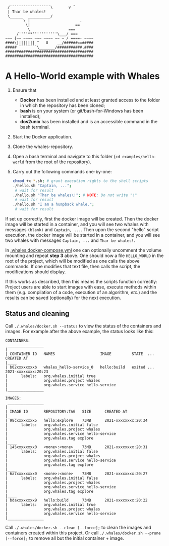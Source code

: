 ```
 /¯¯¯¯¯¯¯¯¯¯¯¯¯¯¯¯¯¯\       v ˇ
 | Thar be whales!
 \______  __________/
        \ |                      .
         \|                    ==
          \                 ===
     /''''**'''''''''''\___/ ===
~~~ {~~ ~~~~ ~~~ ~~~~ ~~ ~ / ====- ~~~~
####\|||||||| ^   U    __/######==#####
##### ¯¯¯¯¯¯¯¯\_______/###########.####
#######################################
#######################################
```

# A Hello-World example with Whales #

1. Ensure that
    - **Docker** has been installed and at least granted access to the folder in which the repository has been cloned;
    - **bash** is on your system (or git/bash-for-Windows has been installed);
    - **dos2unix** has been installed and is an accessible command in the bash terminal.
2. Start the Docker application.
3. Clone the whales-repository.
4. Open a bash terminal and
     navigate to this folder (`cd examples/hello-world` from the root of the repository).
5. Carry out the following commands one-by-one:

    ```bash
    chmod +x *.sh; # grant execution rights to the shell scripts
    ./hello.sh "Captain, ...";
     # wait for result
    ./hello.sh "Thar be whales\!"; # NOTE: Do not write "!"
     # wait for result
    ./hello.sh "I am a humpback whale.";
     # wait for result
    ```

If set up correctly, first the docker image will be created.
Then the docker image will be started in a container,
and you will see two whales with messages `(blank)` and `Captain, ...`.
Then upon the second "hello" script execution, the docker image will be started in a container,
and you will see two whales with messages `Captain, ...` and `Thar be whales!`.

In [.whales.docker-compose.yml](.whales.docker-compose.yml)
one can optionally uncomment the volume mounting and repeat **step 3** above.
One should now a file `HELLO_WORLD` in the root of the project,
which will be modified as one calls the above commands.
If one modifies that text file, then calls the script,
the modifications should display.

If this works as described, then this means the scripts function correctly:
Project users are able to start images with ease, execute methods within them
(_e.g._ compilation of a code, execution of an algorithm, _etc._)
and the results can be saved (optionally) for the next execution.

## Status and cleaning ##

Call `./.whales/docker.sh --status` to view the status of the containers and images.
For example after the above example, the status looks like this:

```
CONTAINERS:
 ________________
|
| CONTAINER ID   NAMES                    IMAGE         STATE  ... CREATED AT
|____
| b02xxxxxxxxb   whales_hello-service_0   hello:build   exited ... 2021-xxxxxxxx:20:23
|      labels:   org.whales.initial true
|                org.whales.project whales
|                org.whales.service hello-service
|________________

IMAGES:
 ________________
|
| IMAGE ID       REPOSITORY:TAG   SIZE      CREATED AT
|____
| 98cxxxxxxxx5   hello:explore    73MB      2021-xxxxxxxx:20:34
|      labels:   org.whales.initial false
|                org.whales.project whales
|                org.whales.service hello-service
|                org.whales.tag explore
|____
| 145xxxxxxxx0   <none>:<none>    73MB      2021-xxxxxxxx:20:31
|      labels:   org.whales.initial false
|                org.whales.project whales
|                org.whales.service hello-service
|                org.whales.tag explore
|____
| 6a7xxxxxxxx0   <none>:<none>    73MB      2021-xxxxxxxx:20:27
|      labels:   org.whales.initial false
|                org.whales.project whales
|                org.whales.service hello-service
|                org.whales.tag explore
|____
| bdaxxxxxxxx9   hello:build      73MB      2021-xxxxxxxx:20:22
|      labels:   org.whales.initial true
|                org.whales.project whales
|                org.whales.service hello-service
|________________
```

Call `./.whales/docker.sh --clean [--force];` to clean the images and containers created within this project.
Or call `./.whales/docker.sh --prune [--force];` to remove all but the initial container + image.
